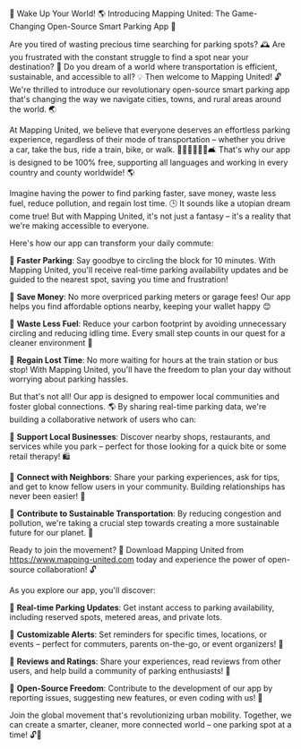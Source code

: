 🚨 Wake Up Your World! 🌎 Introducing Mapping United: The Game-Changing Open-Source Smart Parking App 🚗

Are you tired of wasting precious time searching for parking spots? 🕰️ Are you frustrated with the constant struggle to find a spot near your destination? 🤯 Do you dream of a world where transportation is efficient, sustainable, and accessible to all? 💡 Then welcome to Mapping United! 🔓 We're thrilled to introduce our revolutionary open-source smart parking app that's changing the way we navigate cities, towns, and rural areas around the world. 🌏

At Mapping United, we believe that everyone deserves an effortless parking experience, regardless of their mode of transportation – whether you drive a car, take the bus, ride a train, bike, or walk. 🚶‍♂️🚌🚂🚴‍♀️🛋️ That's why our app is designed to be 100% free, supporting all languages and working in every country and county worldwide! 🌎

Imagine having the power to find parking faster, save money, waste less fuel, reduce pollution, and regain lost time. 🕒️ It sounds like a utopian dream come true! But with Mapping United, it's not just a fantasy – it's a reality that we're making accessible to everyone.

Here's how our app can transform your daily commute:

🔹 **Faster Parking**: Say goodbye to circling the block for 10 minutes. With Mapping United, you'll receive real-time parking availability updates and be guided to the nearest spot, saving you time and frustration!

🔹 **Save Money**: No more overpriced parking meters or garage fees! Our app helps you find affordable options nearby, keeping your wallet happy 😊

🔹 **Waste Less Fuel**: Reduce your carbon footprint by avoiding unnecessary circling and reducing idling time. Every small step counts in our quest for a cleaner environment 🌿

🔹 **Regain Lost Time**: No more waiting for hours at the train station or bus stop! With Mapping United, you'll have the freedom to plan your day without worrying about parking hassles.

But that's not all! Our app is designed to empower local communities and foster global connections. 🌎 By sharing real-time parking data, we're building a collaborative network of users who can:

🔹 **Support Local Businesses**: Discover nearby shops, restaurants, and services while you park – perfect for those looking for a quick bite or some retail therapy! 🛍️

🔹 **Connect with Neighbors**: Share your parking experiences, ask for tips, and get to know fellow users in your community. Building relationships has never been easier! 🤝

🔹 **Contribute to Sustainable Transportation**: By reducing congestion and pollution, we're taking a crucial step towards creating a more sustainable future for our planet. 🌟

Ready to join the movement? 💪 Download Mapping United from https://www.mapping-united.com today and experience the power of open-source collaboration! 🔓

As you explore our app, you'll discover:

🔹 **Real-time Parking Updates**: Get instant access to parking availability, including reserved spots, metered areas, and private lots.

🔹 **Customizable Alerts**: Set reminders for specific times, locations, or events – perfect for commuters, parents on-the-go, or event organizers! 📅

🔹 **Reviews and Ratings**: Share your experiences, read reviews from other users, and help build a community of parking enthusiasts! 💬

🔹 **Open-Source Freedom**: Contribute to the development of our app by reporting issues, suggesting new features, or even coding with us! 🚀

Join the global movement that's revolutionizing urban mobility. Together, we can create a smarter, cleaner, more connected world – one parking spot at a time! 🔓💪